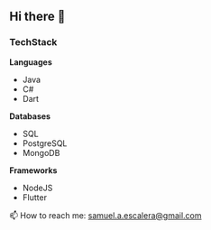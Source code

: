 ## Hi there 👋

### TechStack

**Languages**
- Java
- C#
- Dart
  
**Databases**
- SQL
- PostgreSQL
- MongoDB
  
**Frameworks**
- NodeJS
- Flutter


📫 How to reach me: samuel.a.escalera@gmail.com
